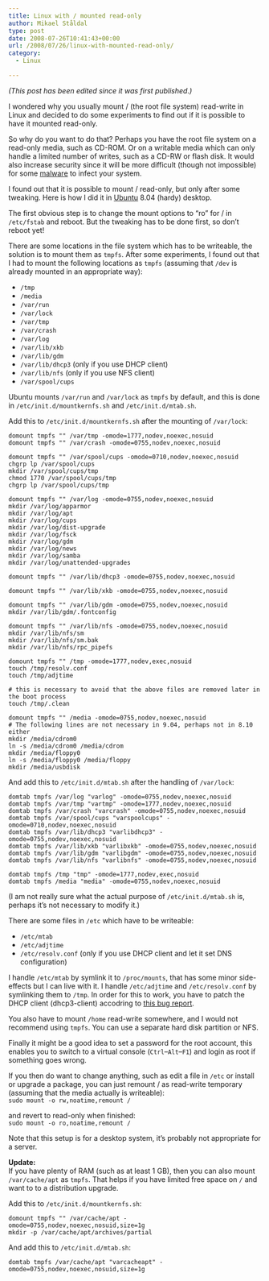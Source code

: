 ```yaml
---
title: Linux with / mounted read-only
author: Mikael Ståldal
type: post
date: 2008-07-26T10:41:43+00:00
url: /2008/07/26/linux-with-mounted-read-only/
category:
  - Linux

---
```

_(This post has been edited since it was first published.)_

I wondered why you usually mount / (the root file system) read-write in Linux and decided to do some experiments to find out if it is possible to have it mounted read-only. 

So why do you want to do that? Perhaps you have the root file system on a read-only media, such as CD-ROM. Or on a writable media which can only handle a limited number of writes, such as a CD-RW or flash disk. It would also increase security since it will be more difficult (though not impossible) for some [malware][1] to infect your system.

I found out that it is possible to mount / read-only, but only after some tweaking. Here is how I did it in [Ubuntu][2] 8.04 (hardy) desktop.

The first obvious step is to change the mount options to &#8220;ro&#8221; for / in `/etc/fstab` and reboot. But the tweaking has to be done first, so don&#8217;t reboot yet!

There are some locations in the file system which has to be writeable, the solution is to mount them as `tmpfs`. After some experiments, I found out that I had to mount the following locations as `tmpfs` (assuming that `/dev` is already mounted in an appropriate way):

  * `/tmp`
  * `/media`
  * `/var/run`
  * `/var/lock`
  * `/var/tmp`
  * `/var/crash`
  * `/var/log`
  * `/var/lib/xkb`
  * `/var/lib/gdm`
  * `/var/lib/dhcp3` (only if you use DHCP client)
  * `/var/lib/nfs` (only if you use NFS client)
  * `/var/spool/cups`

Ubuntu mounts `/var/run` and `/var/lock` as `tmpfs` by default, and this is done in `/etc/init.d/mountkernfs.sh` and `/etc/init.d/mtab.sh`. 

Add this to `/etc/init.d/mountkernfs.sh` after the mounting of `/var/lock`:

```
domount tmpfs "" /var/tmp -omode=1777,nodev,noexec,nosuid
domount tmpfs "" /var/crash -omode=0755,nodev,noexec,nosuid

domount tmpfs "" /var/spool/cups -omode=0710,nodev,noexec,nosuid
chgrp lp /var/spool/cups
mkdir /var/spool/cups/tmp
chmod 1770 /var/spool/cups/tmp
chgrp lp /var/spool/cups/tmp

domount tmpfs "" /var/log -omode=0755,nodev,noexec,nosuid
mkdir /var/log/apparmor
mkdir /var/log/apt
mkdir /var/log/cups
mkdir /var/log/dist-upgrade
mkdir /var/log/fsck
mkdir /var/log/gdm
mkdir /var/log/news
mkdir /var/log/samba
mkdir /var/log/unattended-upgrades

domount tmpfs "" /var/lib/dhcp3 -omode=0755,nodev,noexec,nosuid

domount tmpfs "" /var/lib/xkb -omode=0755,nodev,noexec,nosuid

domount tmpfs "" /var/lib/gdm -omode=0755,nodev,noexec,nosuid
mkdir /var/lib/gdm/.fontconfig

domount tmpfs "" /var/lib/nfs -omode=0755,nodev,noexec,nosuid
mkdir /var/lib/nfs/sm
mkdir /var/lib/nfs/sm.bak
mkdir /var/lib/nfs/rpc_pipefs

domount tmpfs "" /tmp -omode=1777,nodev,exec,nosuid
touch /tmp/resolv.conf
touch /tmp/adjtime

# this is necessary to avoid that the above files are removed later in the boot process
touch /tmp/.clean

domount tmpfs "" /media -omode=0755,nodev,noexec,nosuid
# The following lines are not necessary in 9.04, perhaps not in 8.10 either
mkdir /media/cdrom0
ln -s /media/cdrom0 /media/cdrom
mkdir /media/floppy0
ln -s /media/floppy0 /media/floppy
mkdir /media/usbdisk

```

And add this to `/etc/init.d/mtab.sh` after the handling of `/var/lock`:

```
domtab tmpfs /var/log "varlog" -omode=0755,nodev,noexec,nosuid
domtab tmpfs /var/tmp "vartmp" -omode=1777,nodev,noexec,nosuid
domtab tmpfs /var/crash "varcrash" -omode=0755,nodev,noexec,nosuid
domtab tmpfs /var/spool/cups "varspoolcups" -omode=0710,nodev,noexec,nosuid
domtab tmpfs /var/lib/dhcp3 "varlibdhcp3" -omode=0755,nodev,noexec,nosuid
domtab tmpfs /var/lib/xkb "varlibxkb" -omode=0755,nodev,noexec,nosuid
domtab tmpfs /var/lib/gdm "varlibgdm" -omode=0755,nodev,noexec,nosuid
domtab tmpfs /var/lib/nfs "varlibnfs" -omode=0755,nodev,noexec,nosuid

domtab tmpfs /tmp "tmp" -omode=1777,nodev,exec,nosuid
domtab tmpfs /media "media" -omode=0755,nodev,noexec,nosuid

```

(I am not really sure what the actual purpose of `/etc/init.d/mtab.sh` is, perhaps it&#8217;s not necessary to modify it.)

There are some files in `/etc` which have to be writeable:

  * `/etc/mtab`
  * `/etc/adjtime`
  * `/etc/resolv.conf` (only if you use DHCP client and let it set DNS configuration)

I handle `/etc/mtab` by symlink it to `/proc/mounts`, that has some minor side-effects but I can live with it. I handle `/etc/adjtime` and `/etc/resolv.conf` by symlinking them to `/tmp`. In order for this to work, you have to patch the DHCP client (dhcp3-client) accodring to [this bug report][3].

You also have to mount `/home` read-write somewhere, and I would not recommend using `tmpfs`. You can use a separate hard disk partition or NFS.

Finally it might be a good idea to set a password for the root account, this enables you to switch to a virtual console (`Ctrl`&#8211;`Alt`&#8211;`F1`) and login as root if something goes wrong.

If you then do want to change anything, such as edit a file in `/etc` or install or upgrade a package, you can just remount / as read-write temporary (assuming that the media actually is writeable):  
`sudo mount -o rw,noatime,remount /`

and revert to read-only when finished:  
`sudo mount -o ro,noatime,remount /`

Note that this setup is for a desktop system, it&#8217;s probably not appropriate for a server.

**Update:**  
If you have plenty of RAM (such as at least 1 GB), then you can also mount `/var/cache/apt` as `tmpfs`. That helps if you have limited free space on `/` and want to to a distribution upgrade.

Add this to `/etc/init.d/mountkernfs.sh`:

```
domount tmpfs "" /var/cache/apt -omode=0755,nodev,noexec,nosuid,size=1g
mkdir -p /var/cache/apt/archives/partial

```

And add this to `/etc/init.d/mtab.sh`:

```
domtab tmpfs /var/cache/apt "varcacheapt" -omode=0755,nodev,noexec,nosuid,size=1g

```

 [1]: http://en.wikipedia.org/wiki/Malware
 [2]: http://www.ubuntu.com/
 [3]: https://bugs.launchpad.net/ubuntu/+source/dhcp3/+bug/251632